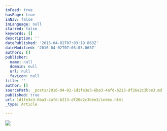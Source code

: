 ```yaml
---
inFeed: true
hasPage: true
inNav: false
inLanguage: null
starred: false
keywords: []
description: ''
datePublished: '2016-04-02T07:03:19.863Z'
dateModified: '2016-04-02T07:03:03.063Z'
authors: []
publisher:
  name: null
  domain: null
  url: null
  favicon: null
title: ''
author: []
sourcePath: _posts/2016-04-02-1d1fe3e3-6ba3-4afd-b213-df26e2c3bbe3.md
published: true
url: 1d1fe3e3-6ba3-4afd-b213-df26e2c3bbe3/index.html
_type: Article

---
```

![](https://the-grid-user-content.s3-us-west-2.amazonaws.com/94050e8f-cfc0-46fa-a54b-3825cb73f148.jpg)